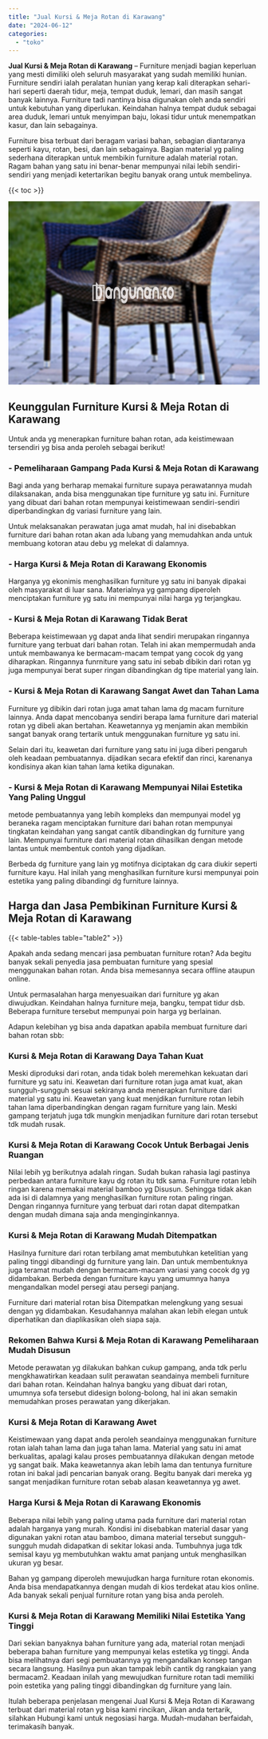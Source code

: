 ```yaml
---
title: "Jual Kursi & Meja Rotan di Karawang"
date: "2024-06-12"
categories: 
  - "toko"
---
```


**Jual Kursi & Meja Rotan di Karawang** – Furniture menjadi bagian keperluan yang mesti dimiliki oleh seluruh masyarakat yang sudah memiliki hunian. Furniture sendiri ialah peralatan hunian yang kerap kali diterapkan sehari-hari seperti daerah tidur, meja, tempat duduk, lemari, dan masih sangat banyak lainnya. Furniture tadi nantinya bisa digunakan oleh anda sendiri untuk kebutuhan yang diperlukan. Keindahan halnya tempat duduk sebagai area duduk, lemari untuk menyimpan baju, lokasi tidur untuk menempatkan kasur, dan lain sebagainya.

Furniture bisa terbuat dari beragam variasi bahan, sebagian diantaranya seperti kayu, rotan, besi, dan lain sebagainya. Bagian material yg paling sederhana diterapkan untuk membikin furniture adalah material rotan. Ragam bahan yang satu ini benar-benar mempunyai nilai lebih sendiri-sendiri yang menjadi ketertarikan begitu banyak orang untuk membelinya.

{{< toc >}}

![Jual Kursi & Meja Rotan di Karawang](/images/kursi-meja-rotan-murah29.png)

## Keunggulan Furniture Kursi & Meja Rotan di Karawang

Untuk anda yg menerapkan furniture bahan rotan, ada keistimewaan tersendiri yg bisa anda peroleh sebagai berikut!

### \- Pemeliharaan Gampang Pada Kursi & Meja Rotan di Karawang

Bagi anda yang berharap memakai furniture supaya perawatannya mudah dilaksanakan, anda bisa menggunakan tipe furniture yg satu ini. Furniture yang dibuat dari bahan rotan mempunyai keistimewaan sendiri-sendiri diperbandingkan dg variasi furniture yang lain.

Untuk melaksanakan perawatan juga amat mudah, hal ini disebabkan furniture dari bahan rotan akan ada lubang yang memudahkan anda untuk membuang kotoran atau debu yg melekat di dalamnya.

### \- Harga Kursi & Meja Rotan di Karawang Ekonomis

Harganya yg ekonimis menghasilkan furniture yg satu ini banyak dipakai oleh masyarakat di luar sana. Materialnya yg gampang diperoleh menciptakan furniture yg satu ini mempunyai nilai harga yg terjangkau.

### \- Kursi & Meja Rotan di Karawang Tidak Berat

Beberapa keistimewaan yg dapat anda lihat sendiri merupakan ringannya furniture yang terbuat dari bahan rotan. Telah ini akan mempermudah anda untuk membawanya ke bermacam-macam tempat yang cocok dg yang diharapkan. Ringannya funrniture yang satu ini sebab dibikin dari rotan yg juga mempunyai berat super ringan dibandingkan dg tipe material yang lain.

### \- Kursi & Meja Rotan di Karawang Sangat Awet dan Tahan Lama

Furniture yg dibikin dari rotan juga amat tahan lama dg macam furniture lainnya. Anda dapat mencobanya sendiri berapa lama furniture dari material rotan yg dibeli akan bertahan. Keawetannya yg menjamin akan membikin sangat banyak orang tertarik untuk menggunakan furniture yg satu ini.

Selain dari itu, keawetan dari furniture yang satu ini juga diberi pengaruh oleh keadaan pembuatannya. dijadikan secara efektif dan rinci, karenanya kondisinya akan kian tahan lama ketika digunakan.

### \- Kursi & Meja Rotan di Karawang Mempunyai Nilai Estetika Yang Paling Unggul

metode pembuatannya yang lebih kompleks dan mempunyai model yg beraneka ragam menciptakan furniture dari bahan rotan mempunyai tingkatan keindahan yang sangat cantik dibandingkan dg furniture yang lain. Mempunyai furniture dari material rotan dihasilkan dengan metode lantas untuk membentuk contoh yang dijadikan.

Berbeda dg furniture yang lain yg motifnya diciptakan dg cara diukir seperti furniture kayu. Hal inilah yang menghasilkan furniture kursi mempunyai poin estetika yang paling dibandingi dg furniture lainnya.

## Harga dan Jasa Pembikinan Furniture Kursi & Meja Rotan di Karawang

{{< table-tables table="table2" >}}

Apakah anda sedang mencari jasa pembuatan furniture rotan? Ada begitu banyak sekali penyedia jasa pembuatan furniture yang spesial menggunakan bahan rotan. Anda bisa memesannya secara offline ataupun online.

Untuk permasalahan harga menyesuaikan dari furniture yg akan diwujudkan. Keindahan halnya furniture meja, bangku, tempat tidur dsb. Beberapa furniture tersebut mempunyai poin harga yg berlainan.

Adapun kelebihan yg bisa anda dapatkan apabila membuat furniture dari bahan rotan sbb:

### Kursi & Meja Rotan di Karawang Daya Tahan Kuat

Meski diproduksi dari rotan, anda tidak boleh meremehkan kekuatan dari furniture yg satu ini. Keawetan dari furniture rotan juga amat kuat, akan sungguh-sungguh sesuai sekiranya anda menerapkan furniture dari material yg satu ini. Keawetan yang kuat menjdikan furniture rotan lebih tahan lama diperbandingkan dengan ragam furniture yang lain. Meski gampang terjatuh juga tdk mungkin menjadikan furniture dari rotan tersebut tdk mudah rusak.

### Kursi & Meja Rotan di Karawang Cocok Untuk Berbagai Jenis Ruangan

Nilai lebih yg berikutnya adalah ringan. Sudah bukan rahasia lagi pastinya perbedaan antara furniture kayu dg rotan itu tdk sama. Furniture rotan lebih ringan karena memakai material bamboo yg Disusun. Sehingga tidak akan ada isi di dalamnya yang menghasilkan furniture rotan paling ringan. Dengan ringannya furniture yang terbuat dari rotan dapat ditempatkan dengan mudah dimana saja anda menginginkannya.

### Kursi & Meja Rotan di Karawang Mudah Ditempatkan

Hasilnya furniture dari rotan terbilang amat membutuhkan ketelitian yang paling tinggi dibandingi dg furniture yang lain. Dan untuk membentuknya juga teramat mudah dengan bermacam-macam variasi yang cocok dg yg didambakan. Berbeda dengan furniture kayu yang umumnya hanya mengandalkan model persegi atau persegi panjang.

Furniture dari material rotan bisa Ditempatkan melengkung yang sesuai dengan yg didambakan. Kesudahannya malahan akan lebih elegan untuk diperhatikan dan diaplikasikan oleh siapa saja.

### Rekomen Bahwa Kursi & Meja Rotan di Karawang Pemeliharaan Mudah Disusun

Metode perawatan yg dilakukan bahkan cukup gampang, anda tdk perlu mengkhawatirkan keadaan sulit perawatan seandainya membeli furniture dari bahan rotan. Keindahan halnya bangku yang dibuat dari rotan, umumnya sofa tersebut didesign bolong-bolong, hal ini akan semakin memudahkan proses perawatan yang dikerjakan.

### Kursi & Meja Rotan di Karawang Awet

Keistimewaan yang dapat anda peroleh seandainya menggunakan furniture rotan ialah tahan lama dan juga tahan lama. Material yang satu ini amat berkualitas, apalagi kalau proses pembuatannya dilakukan dengan metode yg sangat baik. Maka keawetannya akan lebih lama dan tentunya furniture rotan ini bakal jadi pencarian banyak orang. Begitu banyak dari mereka yg sangat menjadikan furniture rotan sebab alasan keawetannya yg awet.

### Harga Kursi & Meja Rotan di Karawang Ekonomis

Beberapa nilai lebih yang paling utama pada furniture dari material rotan adalah harganya yang murah. Kondisi ini disebabkan material dasar yang digunakan yakni rotan atau bamboo, dimana material tersebut sungguh-sungguh mudah didapatkan di sekitar lokasi anda. Tumbuhnya juga tdk semisal kayu yg membutuhkan waktu amat panjang untuk menghasilkan ukuran yg besar.

Bahan yg gampang diperoleh mewujudkan harga furniture rotan ekonomis. Anda bisa mendapatkannya dengan mudah di kios terdekat atau kios online. Ada banyak sekali penjual furniture rotan yang bisa anda peroleh.

### Kursi & Meja Rotan di Karawang Memiliki Nilai Estetika Yang Tinggi

Dari sekian banyaknya bahan furniture yang ada, material rotan menjadi beberapa bahan furniture yang mempunyai kelas estetika yg tinggi. Anda bisa melihatnya dari segi pembuatannya yg mengandalkan konsep tangan secara langsung. Hasilnya pun akan tampak lebih cantik dg rangkaian yang bermacam2. Keadaan inilah yang mewujudkan furniture rotan tadi memiliki poin estetika yang paling tinggi dibandingkan dg furniture yang lain.

Itulah beberapa penjelasan mengenai Jual Kursi & Meja Rotan di Karawang terbuat dari material rotan yg bisa kami rincikan, Jikan anda tertarik, silahkan Hubungi kami untuk negosiasi harga. Mudah-mudahan berfaidah, terimakasih banyak.
